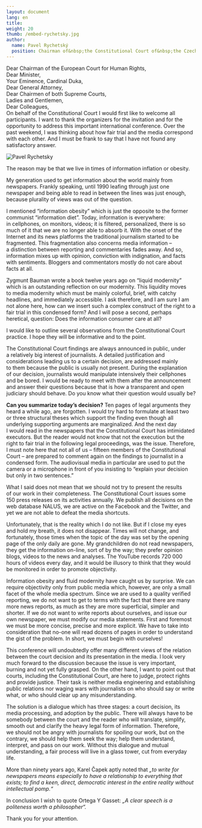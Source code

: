 ```yaml
---
layout: document
lang: en
title:
weight: 20
thumb: /embed-rychetsky.jpg
author:
  name: Pavel Rychetský
  position: Chairman of&nbsp;the Constitutional Court of&nbsp;the Czech Republic
---
```


Dear Chairman of&nbsp;the European Court for Human Rights,<br/>
Dear Minister,<br/>
Your Eminence, Cardinal Duka,<br/>
Dear General Attorney,<br/>
Dear Chairmen of&nbsp;both Supreme Courts,<br/>
Ladies and Gentlemen,<br/>
Dear Colleagues,<br/>
On&nbsp;behalf of&nbsp;the Constitutional Court I&nbsp;would first like to&nbsp;welcome all participants. I&nbsp;want to&nbsp;thank the organizers for the invitation and for the opportunity to&nbsp;address this important international conference. Over the past weekend, I&nbsp;was thinking about how fair trial and the media correspond with each other. And I&nbsp;must be&nbsp;frank to&nbsp;say that I&nbsp;have not found any satisfactory answer.

![Pavel Rychetsky](/blog/assets/img/rychetsky.jpeg)

The reason may be&nbsp;that we&nbsp;live in&nbsp;times of&nbsp;information inflation or&nbsp;obesity.

My&nbsp;generation used to&nbsp;get information about the world mainly from newspapers. Frankly speaking, until 1990 leafing through just one newspaper and being able to&nbsp;read in&nbsp;between the lines was just enough, because plurality of&nbsp;views was out of&nbsp;the question.

I&nbsp;mentioned “information obesity” which is&nbsp;just the opposite to&nbsp;the former communist “information diet”. Today, information is&nbsp;everywhere: in&nbsp;cellphones, on&nbsp;monitors, videos; it&nbsp;is filtered, personalized, there is&nbsp;so much of&nbsp;it that we&nbsp;are no&nbsp;longer able to&nbsp;absorb it. With the onset of&nbsp;the Internet and its news platforms the traditional journalism started to&nbsp;be fragmented. This fragmentation also concerns media information – a&nbsp;distinction between reporting and commentaries fades away. And so, information mixes up&nbsp;with opinion, conviction with indignation, and facts with sentiments. Bloggers and commentators mostly do&nbsp;not care about facts at&nbsp;all.

Zygmunt Bauman wrote a&nbsp;book twelve years ago on&nbsp;“liquid modernity” which is&nbsp;an outstanding reflection on&nbsp;our modernity. This liquidity moves to&nbsp;media modernity which must be&nbsp;mainly colorful, brief, with catchy headlines, and immediately accessible. I&nbsp;ask therefore, and I&nbsp;am sure I&nbsp;am not alone here, how can we&nbsp;insert such a&nbsp;complex construct of&nbsp;the right to&nbsp;a fair trial in&nbsp;this condensed form? And I&nbsp;will pose a&nbsp;second, perhaps heretical, question: Does the information consumer care at&nbsp;all?

I&nbsp;would like to&nbsp;outline several observations from the Constitutional Court practice. I&nbsp;hope they will be&nbsp;informative and to&nbsp;the point.

The Constitutional Court findings are always announced in&nbsp;public, under a&nbsp;relatively big interest of&nbsp;journalists. A&nbsp;detailed justification and considerations leading us&nbsp;to a&nbsp;certain decision, are addressed mainly to&nbsp;them because the public is&nbsp;usually not present. During the explanation of&nbsp;our decision, journalists would manipulate intensively their cellphones and be&nbsp;bored. I&nbsp;would be&nbsp;ready to&nbsp;meet with them after the announcement and answer their questions because that is&nbsp;how a&nbsp;transparent and open judiciary should behave. Do&nbsp;you know what their question would usually be?

**Can you summarize today’s decision?** Ten pages of&nbsp;legal arguments they heard a&nbsp;while ago, are forgotten. I&nbsp;would try hard to&nbsp;formulate at&nbsp;least two or&nbsp;three structural theses which support the finding even though all underlying supporting arguments are marginalized. And the next day I&nbsp;would read in&nbsp;the newspapers that the Constitutional Court has intimidated executors. But the reader would not know that not the execution but the right to&nbsp;fair trial in&nbsp;the following legal proceedings, was the issue. Therefore, I&nbsp;must note here that not all of&nbsp;us – fifteen members of&nbsp;the Constitutional Court – are prepared to&nbsp;comment again on&nbsp;the findings to&nbsp;journalist in&nbsp;a condensed form. The audiovisual media in&nbsp;particular are used to&nbsp;put the camera or&nbsp;a microphone in&nbsp;front of&nbsp;you insisting to&nbsp;“explain your decision but only in&nbsp;two sentences.”

What I&nbsp;said does not mean that we&nbsp;should not try to&nbsp;present the results of&nbsp;our work in&nbsp;their completeness. The Constitutional Court issues some 150 press releases on&nbsp;its activities annually. We&nbsp;publish all decisions on&nbsp;the web database NALUS, we&nbsp;are active on&nbsp;the Facebook and the Twitter, and yet we&nbsp;are not able to&nbsp;defeat the media shortcuts.

Unfortunately, that is&nbsp;the reality which I&nbsp;do not like. But if&nbsp;I close my&nbsp;eyes and hold my&nbsp;breath, it&nbsp;does not disappear. Times will not change, and fortunately, those times when the topic of&nbsp;the day was set by&nbsp;the opening page of&nbsp;the only daily are gone. My&nbsp;grandchildren do&nbsp;not read newspapers, they get the information on-line, sort of&nbsp;by the way; they prefer opinion blogs, videos to&nbsp;the news and analyses. The YouTube records 720 000 hours of&nbsp;videos every day, and it&nbsp;would be&nbsp;illusory to&nbsp;think that they would be&nbsp;monitored in&nbsp;order to&nbsp;promote objectivity.

Information obesity and fluid modernity have caught us&nbsp;by surprise. We&nbsp;can require objectivity only from public media which, however, are only a&nbsp;small facet of&nbsp;the whole media spectrum. Since we&nbsp;are used to&nbsp;a quality verified reporting, we&nbsp;do not want to&nbsp;get to&nbsp;terms with the fact that there are many more news reports, as&nbsp;much as&nbsp;they are more superficial, simpler and shorter. If&nbsp;we do&nbsp;not want to&nbsp;write reports about ourselves, and issue our own newspaper, we&nbsp;must modify our media statements. First and foremost we&nbsp;must be&nbsp;more concise, precise and more explicit. We&nbsp;have to&nbsp;take into consideration that no-one will read dozens of&nbsp;pages in&nbsp;order to&nbsp;understand the gist of&nbsp;the problem. In&nbsp;short, we&nbsp;must begin with ourselves!

This conference will undoubtedly offer many different views of&nbsp;the relation between the court decision and its presentation in&nbsp;the media. I&nbsp;look very much forward to&nbsp;the discussion because the issue is&nbsp;very important, burning and not yet fully grasped. On&nbsp;the other hand, I&nbsp;want to&nbsp;point out that courts, including the Constitutional Court, are here to&nbsp;judge, protect rights and provide justice. Their task is&nbsp;neither media engineering and establishing public relations nor waging wars with journalists on&nbsp;who should say or&nbsp;write what, or&nbsp;who should clear up&nbsp;any misunderstanding.

The solution is&nbsp;a dialogue which has three stages: a&nbsp;court decision, its media processing, and adoption by&nbsp;the public. There will always have to&nbsp;be somebody between the court and the reader who will translate, simplify, smooth out and clarify the heavy legal form of&nbsp;information. Therefore, we&nbsp;should not be&nbsp;angry with journalists for spoiling our work, but on&nbsp;the contrary, we&nbsp;should help them seek the way; help them understand, interpret, and pass on&nbsp;our work. Without this dialogue and mutual understanding, a&nbsp;fair process will live in&nbsp;a glass tower, cut from everyday life.

More than ninety years ago, Karel Čapek aptly noted that _„to write for newspapers means especially to&nbsp;have a&nbsp;relationship to&nbsp;everything that exists; to&nbsp;find a&nbsp;keen, direct, democratic interest in&nbsp;the entire reality without intellectual pomp.“_

In&nbsp;conclusion I&nbsp;wish to&nbsp;quote Ortega Y&nbsp;Gasset: _„A clear speech is&nbsp;a politeness worth a&nbsp;philosopher“._

Thank you for your attention.
